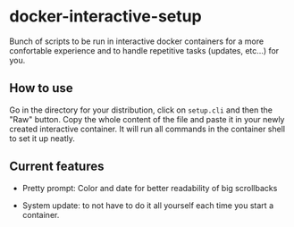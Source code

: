 # docker-interactive-setup

Bunch of scripts to be run in interactive docker containers for a more confortable experience and to handle repetitive tasks (updates, etc...) for you.

## How to use

Go in the directory for your distribution, click on `setup.cli` and then the "Raw" button. Copy the whole content of the file and paste it in your newly created interactive container. It will run all commands in the container shell to set it up neatly.

## Current features

- Pretty prompt: Color and date for better readability of big scrollbacks

- System update: to not have to do it all yourself each time you start a container.
